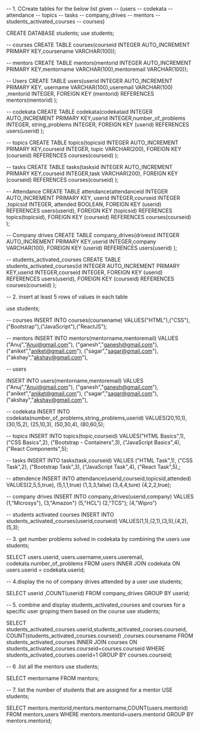 -- 1. CCreate tables for the below list given
-- (users
-- codekata
-- attendance
-- topics
-- tasks
-- company_drives
-- mentors
-- students_activated_courses
-- courses)


CREATE DATABASE students;
use students;

-- courses
CREATE TABLE courses(courseid INTEGER AUTO_INCREMENT PRIMARY KEY,coursename VARCHAR(100));

-- mentors
CREATE TABLE mentors(mentorid INTEGER AUTO_INCREMENT PRIMARY KEY,mentorname VARCHAR(100),mentoremail VARCHAR(100));

-- Users
CREATE TABLE users(userid INTEGER AUTO_INCREMENT PRIMARY KEY, username VARCHAR(100),useremail VARCHAR(100)
,mentorid INTEGER, 
FOREIGN KEY (mentorid) REFERENCES mentors(mentorid)
);

-- codekata
CREATE TABLE codekata(codekataid INTEGER AUTO_INCREMENT PRIMARY KEY,userid INTEGER,number_of_problems INTEGER,
 string_problems INTEGER,
 FOREIGN KEY (userid) REFERENCES users(userid)
 );
 
-- topics
CREATE TABLE topics(topicsid INTEGER AUTO_INCREMENT PRIMARY KEY,courseid INTEGER, topic VARCHAR(200),
FOREIGN KEY (courseid) REFERENCES courses(courseid)
);

-- tasks
CREATE TABLE tasks(tasksid INTEGER AUTO_INCREMENT PRIMARY KEY,courseid INTEGER,task VARCHAR(200),
FOREIGN KEY (courseid) REFERENCES courses(courseid)
);

-- Attendance
CREATE TABLE attendance(attendanceid INTEGER AUTO_INCREMENT PRIMARY KEY, userid INTEGER,courseid INTEGER ,topicsid INTEGER, attended BOOLEAN,
FOREIGN KEY (userid) REFERENCES users(userid),
FOREIGN KEY (topicsid) REFERENCES topics(topicsid),
FOREIGN KEY (courseid) REFERENCES courses(courseid)
);

-- Company drives
CREATE TABLE company_drives(drivesid INTEGER AUTO_INCREMENT PRIMARY KEY,userid INTEGER,company VARCHAR(100),
FOREIGN KEY (userid) REFERENCES users(userid)
);

-- students_activated_courses
CREATE TABLE students_activated_courses(id INTEGER AUTO_INCREMENT PRIMARY KEY,userid INTEGER,courseid INTEGER,
FOREIGN KEY (userid) REFERENCES users(userid),
FOREIGN KEY (courseid) REFERENCES courses(courseid)
);

-- 2. insert at least 5 rows of values in each table


use students;

-- courses
INSERT INTO courses(coursename) VALUES("HTML"),("CSS"),("Bootstrap"),("JavaScript"),("ReactJS");

-- mentors
INSERT INTO mentors(mentorname,mentoremail) VALUES ("Anuj","Anuj@gmail.com"),
                                                   ("ganesh","ganesh@gmail.com"),
                                                   ("aniket","aniket@gmail.com"),
                                                   ("sagar","sagar@gmail.com"),
                                                    ("akshay","akshay@gmail.com"),


-- users

INSERT INTO users(mentorname,mentoremail) VALUES ("Anuj","Anuj@gmail.com"),
                                                   ("ganesh","ganesh@gmail.com"),
                                                   ("aniket","aniket@gmail.com"),
                                                   ("sagar","sagar@gmail.com"),
                                                    ("akshay","akshay@gmail.com"),


-- codekata
INSERT INTO codekata(number_of_problems,string_problems,userid) VALUES(20,10,1),
                                                                       (30,15,2),
                                                                       (25,10,3),
                                                                       (50,30,4),
                                                                       (80,60,5);


-- topics
INSERT INTO topics(topic,courseid) VALUES("HTML Basics",1),
                                         ("CSS Basics",2),
                                         ("Bootstrap - Containers",3),
                                         ("JavaScript Basics",4),
                                         ("React Components",5);


-- tasks
INSERT INTO tasks(task,courseid) VALUES ("HTML Task",1),
                                         ("CSS Task",2),
                                         ("Bootstrap Task",3),
                                         ("JavaScript Task",4),
                                         ("React Task",5),;


-- attendence
INSERT INTO attendance(userid,courseid,topicsid,attended) VALUES(2,5,5,true),
                                                                (5,1,1,true)
                                                                (1,3,3,false)
                                                                (3,4,4,ture)
                                                                (4,2,2,true);


-- company drives
INSERT INTO company_drives(userid,company) VALUES (1,"Microsys"),
                                                    (3,"Amazon")
                                                    (5,"HCL")
                                                    (2,"TCS");
                                                    (4,"Wipro")


-- students activated courses
INSERT INTO students_activated_courses(userid,courseid) VALUES(1,1),(2,1),(3,5),(4,2),(5,3);






-- 3. get number problems solved in codekata by combining the users
use students;

SELECT users.userid, users.username,users.useremail, codekata.number_of_problems 
FROM users
INNER JOIN codekata ON users.userid = codekata.userid;

-- 4.display the no of company drives attended by a user
use students;

SELECT userid ,COUNT(userid) FROM company_drives GROUP BY userid;

-- 5. combine and display students_activated_courses and courses for a specific user groping them based on the course
use students;

SELECT students_activated_courses.userid,students_activated_courses.courseid,
COUNT(students_activated_courses.courseid) ,courses.coursename
FROM students_activated_courses
INNER JOIN courses 
ON students_activated_courses.courseid=courses.courseid
WHERE students_activated_courses.userid=1
GROUP BY courses.courseid;

-- 6 .list all the mentors
use students;

SELECT mentorname FROM mentors;

-- 7. list the number of students that are assigned for a mentor
USE students;

SELECT mentors.mentorid,mentors.mentorname,COUNT(users.mentorid) 
FROM mentors,users
WHERE mentors.mentorid=users.mentorid 
GROUP BY mentors.mentorid;
